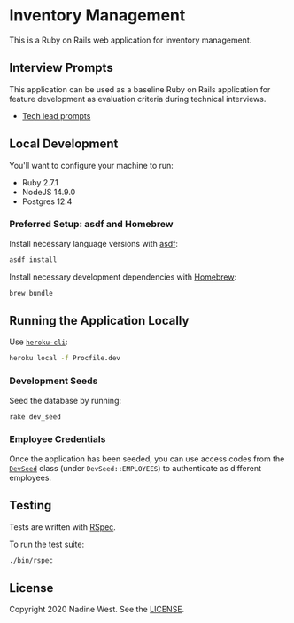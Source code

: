 # Inventory Management

This is a Ruby on Rails web application for inventory management.

## Interview Prompts

This application can be used as a baseline Ruby on Rails application for
feature development as evaluation criteria during technical interviews.

* [Tech lead prompts]

[Tech lead prompts]: ./TECH_LEAD_PROMPTS.md

## Local Development

You'll want to configure your machine to run:

* Ruby 2.7.1
* NodeJS 14.9.0
* Postgres 12.4

### Preferred Setup: asdf and Homebrew

Install necessary language versions with [asdf](https://asdf-vm.com):

```sh
asdf install
```

Install necessary development dependencies with [Homebrew](https://brew.sh/):

```sh
brew bundle
```

## Running the Application Locally

Use [`heroku-cli`](https://devcenter.heroku.com/articles/heroku-cli):

```sh
heroku local -f Procfile.dev
```

### Development Seeds

Seed the database by running:

```sh
rake dev_seed
```

### Employee Credentials

Once the application has been seeded, you can use access codes from the
[`DevSeed`](./lib/dev_seed.rb) class (under `DevSeed::EMPLOYEES`) to
authenticate as different employees.

## Testing

Tests are written with [RSpec](https://rspec.info/).

To run the test suite:

```sh
./bin/rspec
```

## License

Copyright 2020 Nadine West. See the [LICENSE](LICENSE).
